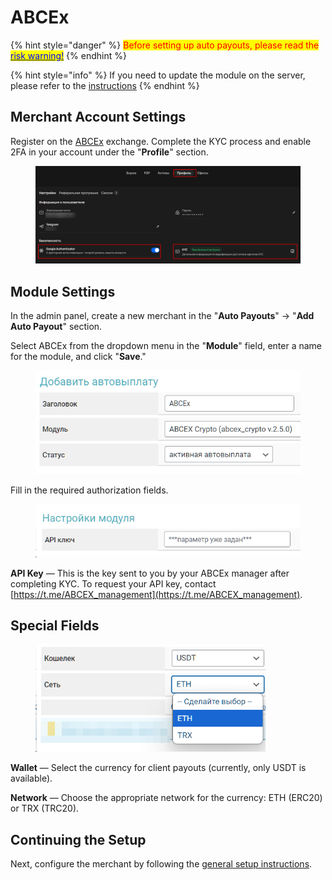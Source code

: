 # ABCEx

{% hint style="danger" %}
<mark style="color:red;">Before setting up auto payouts, please read the</mark> [<mark style="color:blue;">risk warning!</mark>](https://premium.gitbook.io/main/osnovnye-nastroiki/merchanty-i-avtovyplaty/avtovyplaty/preduprezhdenie-o-riskakh)
{% endhint %}

{% hint style="info" %}
If you need to update the module on the server, please refer to the [instructions](https://premium.gitbook.io/main/osnovnye-nastroiki/faq/obnovlenie-failov-skripta-na-servere/kak-obnovit-faily-na-servere#moduli-merchantov-i-avtovyplat)
{% endhint %}

## Merchant Account Settings <a href="#nastroiki-v-lichnom-kabinete-merchanta" id="nastroiki-v-lichnom-kabinete-merchanta"></a>

Register on the [ABCEx](https://abcex.io/) exchange. Complete the KYC process and enable 2FA in your account under the "**Profile**" section.

<figure><img src="../../../.gitbook/assets/image (223)_eng.png" alt=""><figcaption></figcaption></figure>

## Module Settings <a href="#nastroiki-modulya" id="nastroiki-modulya"></a>

In the admin panel, create a new merchant in the "**Auto Payouts**" -> "**Add Auto Payout**" section.

Select ABCEx from the dropdown menu in the "**Module**" field, enter a name for the module, and click "**Save**."

<figure><img src="../../../.gitbook/assets/image (220)_eng.png" alt="" width="442"><figcaption></figcaption></figure>

Fill in the required authorization fields.

<figure><img src="../../../.gitbook/assets/image (221)_eng.png" alt="" width="453"><figcaption></figcaption></figure>

**API Key** — This is the key sent to you by your ABCEx manager after completing KYC. To request your API key, contact [https://t.me/ABCEX_management](https://t.me/ABCEX_management).

## Special Fields

<figure><img src="../../../.gitbook/assets/image (222)_eng.png" alt="" width="368"><figcaption></figcaption></figure>

**Wallet** — Select the currency for client payouts (currently, only USDT is available).

**Network** — Choose the appropriate network for the currency: ETH (ERC20) or TRX (TRC20).

## Continuing the Setup

Next, configure the merchant by following the [general setup instructions](https://premium.gitbook.io/rukovodstvo-polzovatelya/osnovnye-nastroiki/merchanty-i-avtovyplaty/avtovyplaty/obshie-nastroiki-merchantov-avtovyplat).